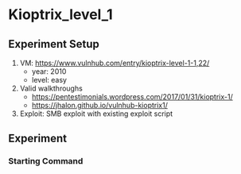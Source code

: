# Kioptrix_level_1

## Experiment Setup
1. VM: https://www.vulnhub.com/entry/kioptrix-level-1-1,22/
    - year: 2010
    - level: easy
3. Valid walkthroughs
    - https://pentestimonials.wordpress.com/2017/01/31/kioptrix-1/
    - https://jhalon.github.io/vulnhub-kioptrix1/
4. Exploit: SMB exploit with existing exploit script

## Experiment

### Starting Command
